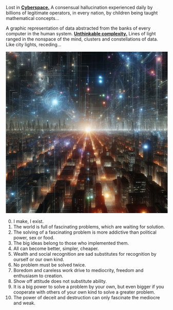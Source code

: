 Lost in [**Cyberspace.**](https://en.wikipedia.org/wiki/Cyberspace) A consensual hallucination experienced daily by billions of legitimate operators, in every nation, by children being taught mathematical concepts... 

A graphic representation of data abstracted from the banks of every computer in the human system. [**Unthinkable complexity.**](https://en.wikipedia.org/wiki/Neuromancer) Lines of light ranged in the nonspace of the mind, clusters and constellations of data. Like city lights, receding...

![Unthinkable Complexity](https://github.com/Marasgeon/Marasgeon/blob/main/Cyberspace.jpeg)

0. I make, I exist.
1. The world is full of fascinating problems, which are waiting for solution.
2. The solving of a fascinating problem is more addictive than political power, sex or food.
3. The big ideas belong to those who implemented them.
4. All can become better, simpler, cheaper.
5. Wealth and social recognition are sad substitutes for recognition by ourself or our own kind.
6. No problem must be solved twice.
7. Boredom and careless work drive to mediocrity, freedom and enthusiasm to creation.
8. Show off attitude does not substitute ability.
9. It is a big power to solve a problem by your own, but even bigger if you cooperate with others of your own kind to solve a greater problem.
10. The power of deceit and destruction can only fascinate the mediocre and weak.
<!---
Marasgeon/Marasgeon is a ✨ special ✨ repository because its `README.md` (this file) appears on your GitHub profile.
You can click the Preview link to take a look at your changes.
--->
